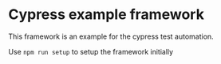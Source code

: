 # Cypress example framework

This framework is an example for the cypress test automation.

Use `npm run setup` to setup the framework initially
